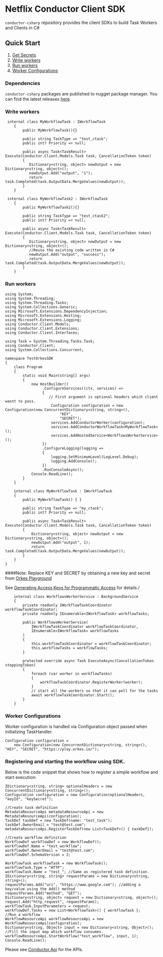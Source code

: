 # Netflix Conductor Client SDK

`conductor-csharp` repository provides the client SDKs to build Task Workers and Clients in C#

## Quick Start
1. [Get Secrets](#Get-Secrets)
2. [Write workers](#Write-workers)
3. [Run workers](#Run-workers)
4. [Worker Configurations](#Worker-Configurations)

### Dependencies
`conductor-csharp` packages are published to nugget package manager.  You can find the latest releases [here](https://www.nuget.org/packages/conductor-csharp/).

### Write workers  

```
 internal class MyWorkflowTask : IWorkflowTask
    {
        public MyWorkflowTask(){}

        public string TaskType => "test_ctask";
        public int? Priority => null;

        public async Task<TaskResult> Execute(Conductor.Client.Models.Task task, CancellationToken token)
        {
           Dictionary<string, object> newOutput = new Dictionary<string, object>();
           newOutput.Add("output", "1");
           return task.Completed(task.OutputData.MergeValues(newOutput));
        }
    }

 internal class MyWorkflowTask2 : IWorkflowTask
    {
        public MyWorkflowTask2(){}

        public string TaskType => "test_ctask2";
        public int? Priority => null;

        public async Task<TaskResult> Execute(Conductor.Client.Models.Task task, CancellationToken token)
        {
           Dictionary<string, object> newOutput = new Dictionary<string, object>();
           //Reuse the existing code written in C#
           newOutput.Add("output", "success");
           return task.Completed(task.OutputData.MergeValues(newOutput));
        }
    }
```

### Run workers

```
using System;
using System.Threading;
using System.Threading.Tasks;
using System.Collections.Generic;
using Microsoft.Extensions.DependencyInjection;
using Microsoft.Extensions.Hosting;
using Microsoft.Extensions.Logging;
using Conductor.Client.Models;
using Conductor.Client.Extensions;
using Conductor.Client.Interfaces;

using Task = System.Threading.Tasks.Task;
using Conductor.Client;
using System.Collections.Concurrent;

namespace TestOrkesSDK
{
    class Program
    {
        static void Main(string[] args)
        {
            new HostBuilder()
                 .ConfigureServices((ctx, services) =>
                 {
                    // First argument is optional headers which client wasnt to pass.
                     Configuration configuration = new Configuration(new ConcurrentDictionary<string, string>(), 
                         "KEY",
                         "SECRET");
                     services.AddConductorWorker(configuration);
                     services.AddConductorWorkflowTask<MyWorkflowTask>();
                     services.AddHostedService<WorkflowsWorkerService>();
                 })
                 .ConfigureLogging(logging =>
                 {
                     logging.SetMinimumLevel(LogLevel.Debug);
                     logging.AddConsole();
                 })
                 .RunConsoleAsync();
            Console.ReadLine();
        }
    }

    internal class MyWorkflowTask : IWorkflowTask
    {
        public MyWorkflowTask() { }

        public string TaskType => "my_ctask";
        public int? Priority => null;

        public async Task<TaskResult> Execute(Conductor.Client.Models.Task task, CancellationToken token)
        {
            Dictionary<string, object> newOutput = new Dictionary<string, object>();
            newOutput.Add("output", 1);
            return task.Completed(task.OutputData.MergeValues(newOutput));
        }
    }
}
```

####Note:
Replace KEY and SECRET by obtaining a new key and secret from [Orkes Playground](https://play.orkes.io/)

See [Generating Access Keys for Programmatic Access](https://orkes.io/content/docs/getting-started/concepts/access-control#access-keys) for details./

```
    internal class WorkflowsWorkerService : BackgroundService
    {
        private readonly IWorkflowTaskCoordinator workflowTaskCoordinator;
        private readonly IEnumerable<IWorkflowTask> workflowTasks;

        public WorkflowsWorkerService(
            IWorkflowTaskCoordinator workflowTaskCoordinator,
            IEnumerable<IWorkflowTask> workflowTasks
        )
        {
            this.workflowTaskCoordinator = workflowTaskCoordinator;
            this.workflowTasks = workflowTasks;
        }

        protected override async Task ExecuteAsync(CancellationToken stoppingToken)
        {
            foreach (var worker in workflowTasks)
            {
                workflowTaskCoordinator.RegisterWorker(worker);
            }
            // start all the workers so that it can poll for the tasks
            await workflowTaskCoordinator.Start();
        }
    }
```

### Worker Configurations
Worker configuration is handled via Configuration object passed when initializing TaskHandler.
```
Configuration configuration = 
    new Configuration(new ConcurrentDictionary<string, string>(), "KEY", "SECRET", "https://play.orkes.io/");
```

### Registering and starting the workflow using SDK.

Below is the code snippet that shows how to register a simple workflow and start execution:

```
IDictionary<string, string> optionalHeaders = new ConcurrentDictionary<string, string>();
Configuration configuration = new Configuration(optionalHeaders, "keyId", "keySecret");

//Create task definition
MetadataResourceApi metadataResourceApi = new MetadataResourceApi(configuration);
TaskDef taskDef = new TaskDef(name: "test_task");
taskDef.OwnerEmail = "test@test.com";
metadataResourceApi.RegisterTaskDef(new List<TaskDef>() { taskDef});

//Create workflow definition
WorkflowDef workflowDef = new WorkflowDef();
workflowDef.Name = "test_workflow";
workflowDef.OwnerEmail = "test@test.com";
workflowDef.SchemaVersion = 2;

WorkflowTask workflowTask = new WorkflowTask();
workflowTask.Type = "HTTP";
workflowTask.Name = "test_"; //Same as registered task definition.
IDictionary<string, string> requestParams = new Dictionary<string, string>();
requestParams.Add("uri", "https://www.google.com"); //adding a key/value using the Add() method
requestParams.Add("method", "GET");
Dictionary<string, object> request = new Dictionary<string, object>();
request.Add("http_request", requestParams);
workflowTask.InputParameters = request;
workflowDef.Tasks = new List<WorkflowTask>() { workflowTask };
//Run a workflow
WorkflowResourceApi workflowResourceApi = new WorkflowResourceApi(configuration);
Dictionary<string, Object> input = new Dictionary<string, Object>();
//Fill the input map which workflow consumes.
workflowResourceApi.StartWorkflow("test_workflow", input, 1);
Console.ReadLine();
```
Please see [Conductor.Api](https://github.com/conductor-sdk/conductor-csharp/tree/main/Api) for the APIs.